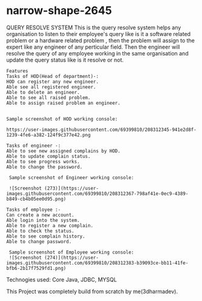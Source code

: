 # narrow-shape-2645

QUERY RESOLVE SYSTEM
This is the query resolve system helps any organisation to listen to their employee's query like is it a software related problem or a hardware related problem , then the problem will assign to the expert like any engineer of any perticular field. Then the engineer will resolve the query of any employee working in the same organisation and update the query status like is it resolve or not.

    Features
    Tasks of HOD(Head of department)-: 
    HOD can register any new engineer.
    Able see all registered engineer. 
    Able to delete an engineer. 
    Able to see all raised problem. 
    Able to assign raised problem an engineer.
    
    
    Sample screenshot of HOD working console:
    
    https://user-images.githubusercontent.com/69399810/208312345-941e2d8f-1239-4fe6-a382-124f9c377e42.png

    Tasks of engineer -:
    Able to see new assigned complains by HOD. 
    Able to update complain status. 
    Able to see progress works. 
    Able to change the password.
    
     Sample screenshot of Engineer working console:
     
     ![Screenshot (273)](https://user-images.githubusercontent.com/69399810/208312367-798af41e-0ec9-4389-b849-cb4b05ee0d95.png)

    Tasks of employee :- 
    Can create a new account. 
    Able login into the system. 
    Able to register a new complain. 
    Able to check the status. 
    Able to see complain history. 
    Able to change password.
    
     Sample screenshot of Employee working console:
     ![Screenshot (274)](https://user-images.githubusercontent.com/69399810/208312383-b39093ce-bb11-41fe-bfb6-2b17f7529fd1.png)

Technogies used: Core Java, JDBC, MYSQL

This Project was completely build from scratch by me(3dharmadev).


     
    
